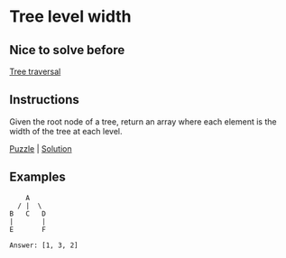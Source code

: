 # Tree level width

## Nice to solve before

[Tree traversal](../traversal/TreeTraversal.md)

## Instructions

Given the root node of a tree, return an array where each element is the width of the tree at each level.

[Puzzle](LevelWidth.kt) | [Solution](LevelWidthSolution.kt)

## Examples

```
    A
  / |  \
B   C   D
|       |
E       F

Answer: [1, 3, 2]
```

